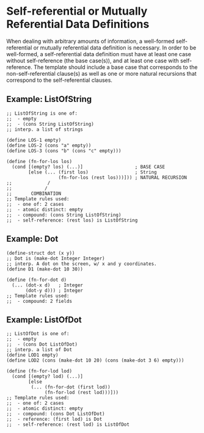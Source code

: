 # Self-referential or Mutually Referential Data Definitions

When dealing with arbitrary amounts of information, a well-formed self-referential or mutually referential data definition is necessary. In order to be well-formed, a self-referential data definition must have at least one case without self-reference (the base case(s)), and at least one case with self-reference. The template should include a base case that corresponds to the non-self-referential clause(s) as well as one or more natural recursions that correspond to the self-referential clauses.

## Example: ListOfString

```racket
;; ListOfString is one of:
;;  - empty
;;  - (cons String ListOfString)
;; interp. a list of strings

(define LOS-1 empty)
(define LOS-2 (cons "a" empty))
(define LOS-3 (cons "b" (cons "c" empty)))

(define (fn-for-los los)
  (cond [(empty? los) (...)]                   ; BASE CASE
        [else (... (first los)                 ; String
                   (fn-for-los (rest los)))])) ; NATURAL RECURSION
;;             /
;;            /
;;       COMBINATION
;; Template rules used:
;;  - one of: 2 cases
;;  - atomic distinct: empty
;;  - compound: (cons String ListOfString)
;;  - self-reference: (rest los) is ListOfString
```

## Example: Dot

```racket
(define-struct dot (x y))
;; Dot is (make-dot Integer Integer)
;; interp. A dot on the screen, w/ x and y coordinates.
(define D1 (make-dot 10 30))

(define (fn-for-dot d)
  (... (dot-x d)   ; Integer
       (dot-y d))) ; Integer
;; Template rules used:
;;  - compound: 2 fields
```

## Example: ListOfDot

```racket
;; ListOfDot is one of:
;;  - empty
;;  - (cons Dot ListOfDot)
;; interp. a list of Dot
(define LOD1 empty)
(define LOD2 (cons (make-dot 10 20) (cons (make-dot 3 6) empty)))

(define (fn-for-lod lod)
  (cond [(empty? lod) (...)]
        [else
         (... (fn-for-dot (first lod))
              (fn-for-lod (rest lod)))]))
;; Template rules used:
;;  - one of: 2 cases
;;  - atomic distinct: empty
;;  - compound: (cons Dot ListOfDot)
;;  - reference: (first lod) is Dot 
;;  - self-reference: (rest lod) is ListOfDot
```